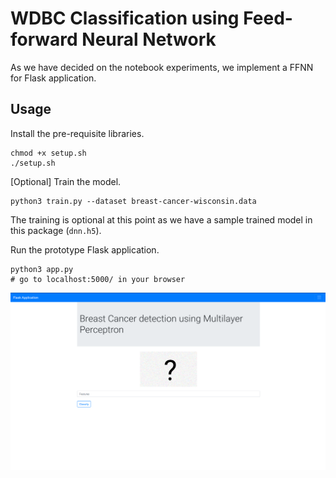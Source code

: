 WDBC Classification using Feed-forward Neural Network
===

As we have decided on the notebook experiments, we implement a FFNN for Flask application.

## Usage

Install the pre-requisite libraries.

```
chmod +x setup.sh
./setup.sh
```

[Optional] Train the model.

```
python3 train.py --dataset breast-cancer-wisconsin.data
```

The training is optional at this point as we have a sample trained model in this package (`dnn.h5`).

Run the prototype Flask application.

```
python3 app.py
# go to localhost:5000/ in your browser
```

![](figure/screen.png)
